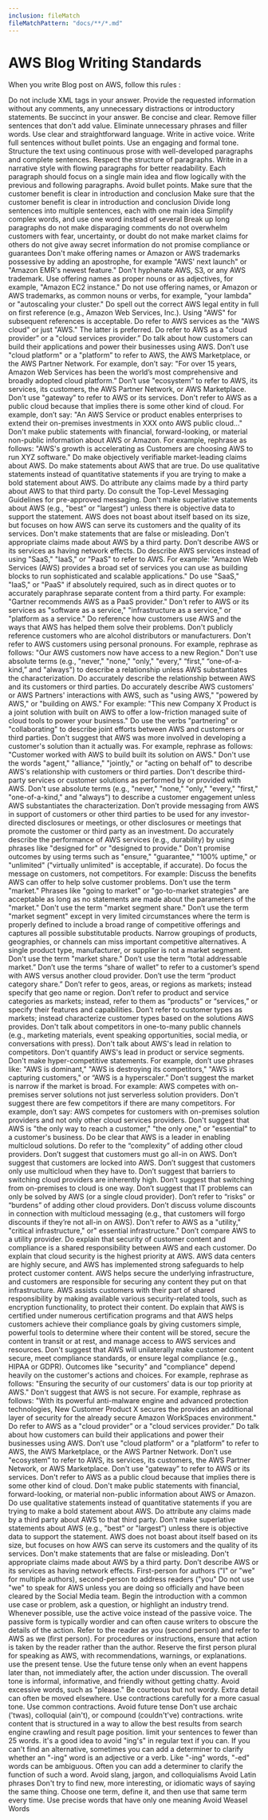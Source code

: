 ```yaml
---
inclusion: fileMatch
fileMatchPattern: "docs/**/*.md"
---
```

# AWS Blog Writing Standards

When you write Blog post on AWS, follow this rules :

Do not include XML tags in your answer.
Provide the requested information without any comments, any unnecessary distractions or introductory statements.
Be succinct in your answer.
Be concise and clear. Remove filler sentences that don't add value.
Eliminate unnecessary phrases and filler words.
Use clear and straightforward language.
Write in active voice.
Write full sentences without bullet points.
Use an engaging and formal tone.
Structure the text using continuous prose with well-developed paragraphs and complete sentences.
Respect the structure of paragraphs.
Write in a narrative style with flowing paragraphs for better readability.
Each paragraph should focus on a single main idea and flow logically with the previous and following paragraphs.
Avoid bullet points.
Make sure that the customer benefit is clear in introduction and conclusion
Make sure that the customer benefit is clear in introduction and conclusion
Divide long sentences into multiple sentences, each with one main idea
Simplify complex words, and use one word instead of several
Break up long paragraphs
do not make disparaging comments
do not overwhelm customers with fear, uncertainty, or doubt
do not make market claims for others
do not give away secret information
do not promise compliance or guarantees
Don't make offering names or Amazon or AWS trademarks possessive by adding an apostrophe, for example "AWS' next launch" or "Amazon EMR's newest feature."
Don't hyphenate AWS, S3, or any AWS trademark.
Use offering names as proper nouns or as adjectives, for example, "Amazon EC2 instance." Do not use offering names, or Amazon or AWS trademarks, as common nouns or verbs, for example, "your lambda" or "autoscaling your cluster."
Do spell out the correct AWS legal entity in full on first reference (e.g., Amazon Web Services, Inc.). Using "AWS" for subsequent references is acceptable.
Do refer to AWS services as the "AWS cloud" or just "AWS." The latter is preferred.
Do refer to AWS as a "cloud provider” or a "cloud services provider.”
Do talk about how customers can build their applications and power their businesses using AWS.
Don’t use "cloud platform" or a "platform” to refer to AWS, the AWS Marketplace, or the AWS Partner Network. For example, don’t say: "For over 15 years, Amazon Web Services has been the world’s most comprehensive and broadly adopted cloud platform.”
Don’t use "ecosystem” to refer to AWS, its services, its customers, the AWS Partner Network, or AWS Marketplace.
Don't use "gateway” to refer to AWS or its services.
Don't refer to AWS as a public cloud because that implies there is some other kind of cloud. For example, don’t say: "An AWS Service or product enables enterprises to extend their on-premises investments in XXX onto AWS public cloud..."
Don't make public statements with financial, forward-looking, or material non-public information about AWS or Amazon. For example, rephrase as follows: "AWS's growth is accelerating as Customers are choosing AWS to run XYZ software."
Do make objectively verifiable market-leading claims about AWS.
Do make statements about AWS that are true.
Do use qualitative statements instead of quantitative statements if you are trying to make a bold statement about AWS.
Do attribute any claims made by a third party about AWS to that third party.
Do consult the Top-Level Messaging Guidelines for pre-approved messaging.
Don't make superlative statements about AWS (e.g., "best” or "largest”) unless there is objective data to support the statement. AWS does not boast about itself based on its size, but focuses on how AWS can serve its customers and the quality of its services.
Don't make statements that are false or misleading.
Don't appropriate claims made about AWS by a third party.
Don’t describe AWS or its services as having network effects.
Do describe AWS services instead of using "SaaS," "IaaS," or "PaaS" to refer to AWS. For example: "Amazon Web Services (AWS) provides a broad set of services you can use as building blocks to run sophisticated and scalable applications."
Do use "SaaS," "IaaS," or "PaaS" if absolutely required, such as in direct quotes or to accurately paraphrase separate content from a third party. For example: "Gartner recommends AWS as a PaaS provider."
Don't refer to AWS or its services as "software as a service," "infrastructure as a service," or "platform as a service."
Do reference how customers use AWS and the ways that AWS has helped them solve their problems.
Don't publicly reference customers who are alcohol distributors or manufacturers.
Don't refer to AWS customers using personal pronouns. For example, rephrase as follows: "Our AWS customers now have access to a new Region."
Don't use absolute terms (e.g., "never," "none," "only," "every," “first,” “one-of-a-kind,” and "always") to describe a relationship unless AWS substantiates the characterization.
Do accurately describe the relationship between AWS and its customers or third parties.
Do accurately describe AWS customers' or AWS Partners' interactions with AWS, such as "using AWS," "powered by AWS," or "building on AWS." For example: "This new Company X Product is a joint solution with built on AWS to offer a low-friction managed suite of cloud tools to power your business."
Do use the verbs "partnering" or "collaborating" to describe joint efforts between AWS and customers or third parties.
Don't suggest that AWS was more involved in developing a customer's solution than it actually was. For example, rephrase as follows: "Customer worked with AWS to build built its solution on AWS."
Don't use the words "agent," "alliance," "jointly," or "acting on behalf of" to describe AWS's relationship with customers or third parties.
Don't describe third-party services or customer solutions as performed by or provided with AWS.
Don't use absolute terms (e.g., "never," "none," "only," "every," "first," "one-of-a-kind," and "always") to describe a customer engagement unless AWS substantiates the characterization.
Don’t provide messaging from AWS in support of customers or other third parties to be used for any investor-directed disclosures or meetings, or other disclosures or meetings that promote the customer or third party as an investment.
Do accurately describe the performance of AWS services (e.g., durability) by using phrases like "designed for" or "designed to provide."
Don't promise outcomes by using terms such as "ensure," "guarantee," "100% uptime," or "unlimited" ("virtually unlimited" is acceptable, if accurate).
Do focus the message on customers, not competitors. For example: Discuss the benefits AWS can offer to help solve customer problems.
Don't use the term "market." Phrases like "going to market" or "go-to-market strategies" are acceptable as long as no statements are made about the parameters of the "market."
Don't use the term "market segment share."
Don’t use the term "market segment" except in very limited circumstances where the term is properly defined to include a broad range of competitive offerings and captures all possible substitutable products. Narrow groupings of products, geographies, or channels can miss important competitive alternatives. A single product type, manufacturer, or supplier is not a market segment.
Don't use the term "market share."
Don’t use the term “total addressable market.”
Don’t use the terms “share of wallet” to refer to a customer’s spend with AWS versus another cloud provider.
Don’t use the term “product category share.”
Don’t refer to geos, areas, or regions as markets; instead specify that geo name or region.
Don’t refer to product and service categories as markets; instead, refer to them as “products” or “services,” or specify their features and capabilities.
Don’t refer to customer types as markets; instead characterize customer types based on the solutions AWS provides.
Don't talk about competitors in one-to-many public channels (e.g., marketing materials, event speaking opportunities, social media, or conversations with press).
Don't talk about AWS's lead in relation to competitors.
Don't quantify AWS's lead in product or service segments.
Don't make hyper-competitive statements. For example, don’t use phrases like: "AWS is dominant," "AWS is destroying its competitors," "AWS is capturing customers," or “AWS is a hyperscaler.”
Don't suggest the market is narrow if the market is broad. For example: AWS competes with on-premises server solutions not just serverless solution providers.
Don't suggest there are few competitors if there are many competitors. For example, don’t say: AWS competes for customers with on-premises solution providers and not only other cloud services providers.
Don't suggest that AWS is "the only way to reach a customer," "the only one," or "essential" to a customer's business.
Do be clear that AWS is a leader in enabling multicloud solutions.
Do refer to the “complexity” of adding other cloud providers.
Don’t suggest that customers must go all-in on AWS.
Don’t suggest that customers are locked into AWS.
Don’t suggest that customers only use multicloud when they have to.
Don’t suggest that barriers to switching cloud providers are inherently high.
Don’t suggest that switching from on-premises to cloud is one way.
Don’t suggest that IT problems can only be solved by AWS (or a single cloud provider).
Don’t refer to “risks” or “burdens” of adding other cloud providers.
Don’t discuss volume discounts in connection with multicloud messaging (e.g., that customers will forgo discounts if they’re not all-in on AWS).
Don't refer to AWS as a "utility," "critical infrastructure," or" essential infrastructure."
Don’t compare AWS to a utility provider.
Do explain that security of customer content and compliance is a shared responsibility between AWS and each customer.
Do explain that cloud security is the highest priority at AWS. AWS data centers are highly secure, and AWS has implemented strong safeguards to help protect customer content. AWS helps secure the underlying infrastructure, and customers are responsible for securing any content they put on that infrastructure. AWS assists customers with their part of shared responsibility by making available various security-related tools, such as encryption functionality, to protect their content.
Do explain that AWS is certified under numerous certification programs and that AWS helps customers achieve their compliance goals by giving customers simple, powerful tools to determine where their content will be stored, secure the content in transit or at rest, and manage access to AWS services and resources.
Don't suggest that AWS will unilaterally make customer content secure, meet compliance standards, or ensure legal compliance (e.g., HIPAA or GDPR). Outcomes like "security" and "compliance" depend heavily on the customer's actions and choices. For example, rephrase as follows: "Ensuring the security of our customers' data is our top priority at AWS."
Don't suggest that AWS is not secure. For example, rephrase as follows: "With its powerful anti-malware engine and advanced protection technologies, New Customer Product X secures the provides an additional layer of security for the already secure Amazon WorkSpaces environment."
Do refer to AWS as a "cloud provider” or a "cloud services provider.”
Do talk about how customers can build their applications and power their businesses using AWS.
Don’t use "cloud platform" or a "platform” to refer to AWS, the AWS Marketplace, or the AWS Partner Network.
Don’t use "ecosystem” to refer to AWS, its services, its customers, the AWS Partner Network, or AWS Marketplace.
Don't use "gateway” to refer to AWS or its services.
Don't refer to AWS as a public cloud because that implies there is some other kind of cloud.
Don't make public statements with financial, forward-looking, or material non-public information about AWS or Amazon.
Do use qualitative statements instead of quantitative statements if you are trying to make a bold statement about AWS.
Do attribute any claims made by a third party about AWS to that third party.
Don't make superlative statements about AWS (e.g., "best” or "largest”) unless there is objective data to support the statement. AWS does not boast about itself based on its size, but focuses on how AWS can serve its customers and the quality of its services.
Don't make statements that are false or misleading.
Don't appropriate claims made about AWS by a third party.
Don’t describe AWS or its services as having network effects.
First-person for authors ("I" or "we" for multiple authors), second-person to address readers ("you"
Do not use "we" to speak for AWS unless you are doing so officially and have been cleared by the Social Media team.
Begin the introduction with a common use case or problem, ask a question, or highlight an industry trend.
Whenever possible, use the active voice instead of the passive voice. The passive form is typically wordier and can often cause writers to obscure the details of the action.
Refer to the reader as you (second person) and refer to AWS as we (first person).
For procedures or instructions, ensure that action is taken by the reader rather than the author.
Reserve the first person plural for speaking as AWS, with recommendations, warnings, or explanations.
use the present tense. Use the future tense only when an event happens later than, not immediately after, the action under discussion.
The overall tone is informal, informative, and friendly without getting chatty.
Avoid excessive words, such as "please." Be courteous but not wordy. Extra detail can often be moved elsewhere.
Use contractions carefully for a more casual tone. Use common contractions. Avoid future tense
Don't use archaic ('twas), colloquial (ain't), or compound (couldn't've) contractions.
write content that is structured in a way to allow the best results from search engine crawling and result page position.
limit your sentences to fewer than 25 words.
it's a good idea to avoid "ing's" in regular text if you can. If you can't find an alternative, sometimes you can add a determiner to clarify whether an "-ing" word is an adjective or a verb.
Like "-ing" words, "-ed" words can be ambiguous. Often you can add a determiner to clarify the function of such a word.
Avoid slang, jargon, and colloquialisms
Avoid Latin phrases
Don't try to find new, more interesting, or idiomatic ways of saying the same thing. Choose one term, define it, and then use that same term every time.
Use precise words that have only one meaning
Avoid Weasel Words
